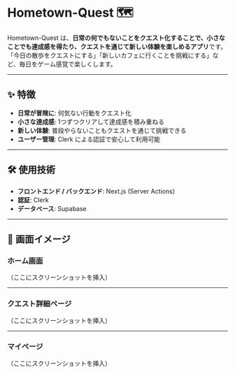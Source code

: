 # Hometown-Quest 🗺️

Hometown-Quest は、**日常の何でもないことをクエスト化することで、小さなことでも達成感を得たり、クエストを通じて新しい体験を楽しめるアプリ**です。  
「今日の散歩をクエストにする」「新しいカフェに行くことを挑戦にする」など、毎日をゲーム感覚で楽しくします。

---

## ✨ 特徴

- **日常が冒険に**: 何気ない行動をクエスト化
- **小さな達成感**: 1つずつクリアして達成感を積み重ねる
- **新しい体験**: 普段やらないこともクエストを通じて挑戦できる
- **ユーザー管理**: Clerk による認証で安心して利用可能

---

## 🛠 使用技術

- **フロントエンド / バックエンド**: Next.js (Server Actions)
- **認証**: Clerk
- **データベース**: Supabase

---

## 📸 画面イメージ

### ホーム画面
（ここにスクリーンショットを挿入）

---

### クエスト詳細ページ
（ここにスクリーンショットを挿入）

---

### マイページ
（ここにスクリーンショットを挿入）


